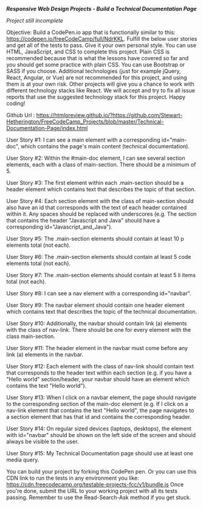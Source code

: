 ***Responsive Web Design Projects - Build a Technical Documentation Page***

*Project still incomplete*

Objective: Build a CodePen.io app that is functionally similar to this: https://codepen.io/freeCodeCamp/full/NdrKKL.
Fulfill the below user stories and get all of the tests to pass. Give it your own personal style.
You can use HTML, JavaScript, and CSS to complete this project. Plain CSS is recommended because that is what the lessons have covered 
so far and you should get some practice with plain CSS. You can use Bootstrap or SASS if you choose. Additional technologies 
(just for example jQuery, React, Angular, or Vue) are not recommended for this project, and using them is at your own risk. 
Other projects will give you a chance to work with different technology stacks like React. We will accept and try to fix all issue reports 
that use the suggested technology stack for this project. Happy coding!

Github Url :
https://htmlpreview.github.io/?https://github.com/Stewart-Hetherington/FreeCodeCamp_Projects/blob/master/Technical-Documentation-Page/index.html

User Story #1: I can see a main element with a corresponding id="main-doc", which contains the page's main content (technical documentation).

User Story #2: Within the #main-doc element, I can see several section elements, each with a class of main-section. There should be a 
minimum of 5.

User Story #3: The first element within each .main-section should be a header element which contains text that describes the topic of that 
section.

User Story #4: Each section element with the class of main-section should also have an id that corresponds with the text of each header 
contained within it. Any spaces should be replaced with underscores (e.g. The section that contains the header "Javascript and Java" should
have a corresponding id="Javascript_and_Java").

User Story #5: The .main-section elements should contain at least 10 p elements total (not each).

User Story #6: The .main-section elements should contain at least 5 code elements total (not each).

User Story #7: The .main-section elements should contain at least 5 li items total (not each).

User Story #8: I can see a nav element with a corresponding id="navbar".

User Story #9: The navbar element should contain one header element which contains text that describes the topic of the technical documentation.

User Story #10: Additionally, the navbar should contain link (a) elements with the class of nav-link. There should be one for every element with
the class main-section.

User Story #11: The header element in the navbar must come before any link (a) elements in the navbar.

User Story #12: Each element with the class of nav-link should contain text that corresponds to the header text within each section 
(e.g. if you have a "Hello world" section/header, your navbar should have an element which contains the text "Hello world").

User Story #13: When I click on a navbar element, the page should navigate to the corresponding section of the main-doc element (e.g. 
If I click on a nav-link element that contains the text "Hello world", the page navigates to a section element that has that id and 
contains the corresponding header.

User Story #14: On regular sized devices (laptops, desktops), the element with id="navbar" should be shown on the left side of the screen
and should always be visible to the user.

User Story #15: My Technical Documentation page should use at least one media query.

You can build your project by forking this CodePen pen. Or you can use this CDN link to run the tests in any environment you like: https://cdn.freecodecamp.org/testable-projects-fcc/v1/bundle.js
Once you're done, submit the URL to your working project with all its tests passing.
Remember to use the Read-Search-Ask method if you get stuck.
